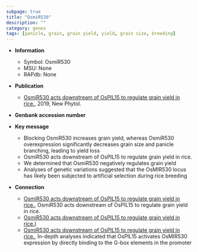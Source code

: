```yaml
---
subpage: true
title: "OsmiR530"
description: ""
category: genes
tags: [panicle, grain, grain yield, yield, grain size, breeding]
---
```


* **Information**  
    + Symbol: OsmiR530  
    + MSU: None  
    + RAPdb: None  

* **Publication**  
    + [OsmiR530 acts downstream of OsPIL15 to regulate grain yield in rice.](http://www.ncbi.nlm.nih.gov/pubmed?term=OsmiR530+acts+downstream+of+OsPIL15+to+regulate+grain+yield+in+rice.%5BTitle%5D), 2019, New Phytol.

* **Genbank accession number**  

* **Key message**  
    + Blocking OsmiR530 increases grain yield, whereas OsmiR530 overexpression significantly decreases grain size and panicle branching, leading to yield loss
    + OsmiR530 acts downstream of OsPIL15 to regulate grain yield in rice.
    + We determined that OsmiR530 negatively regulates grain yield
    + Analyses of genetic variations suggested that the OsMIR530 locus has likely been subjected to artificial selection during rice breeding

* **Connection**  
    + [OsmiR530 acts downstream of OsPIL15 to regulate grain yield in rice.](http://www.ncbi.nlm.nih.gov/pubmed?term=OsmiR530+acts+downstream+of+OsPIL15+to+regulate+grain+yield+in+rice.%5BTitle%5D), OsmiR530 acts downstream of OsPIL15 to regulate grain yield in rice.
    + [OsmiR530 acts downstream of OsPIL15 to regulate grain yield in rice.](OsPIL15))
    + [OsmiR530 acts downstream of OsPIL15 to regulate grain yield in rice.](http://www.ncbi.nlm.nih.gov/pubmed?term=OsmiR530+acts+downstream+of+OsPIL15+to+regulate+grain+yield+in+rice.%5BTitle%5D),  In-depth analyses indicated that OsPIL15 activates OsMIR530 expression by directly binding to the G-box elements in the promoter



